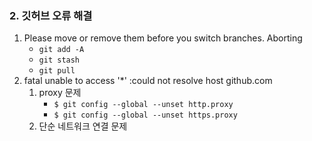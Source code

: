 ### 2. 깃허브 오류 해결
1. Please move or remove them before you switch branches. Aborting
    - ```git add -A```
    - ```git stash```
    - ```git pull```
2. fatal unable to access '*' :could not resolve host github.com
    1. proxy 문제
        - ```$ git config --global --unset http.proxy```
        - ```$ git config --global --unset https.proxy```
    2. 단순 네트워크 연결 문제
